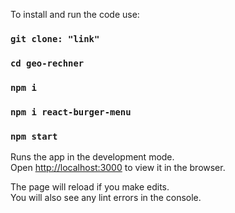 To install and run the code use:

### `git clone: "link"`

### `cd geo-rechner`

### `npm i`
### `npm i react-burger-menu`

### `npm start`

Runs the app in the development mode.\
Open [http://localhost:3000](http://localhost:3000) to view it in the browser.

The page will reload if you make edits.\
You will also see any lint errors in the console.
